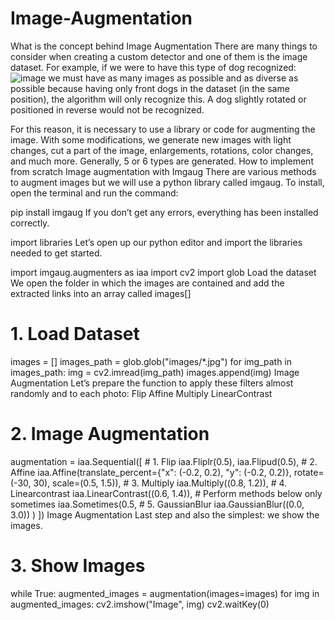 # Image-Augmentation
What is the concept behind Image Augmentation
There are many things to consider when creating a custom detector and one of them is the image dataset. For example, if we were to have this type of dog recognized:
![image](https://user-images.githubusercontent.com/81196476/178696274-fa458f0c-ec18-4a35-8482-a7826779ec4e.png)
we must have as many images as possible and as diverse as possible because having only front dogs in the dataset (in the same position), the algorithm will only recognize this. A dog slightly rotated or positioned in reverse would not be recognized.

For this reason, it is necessary to use a library or code for augmenting the image. With some modifications, we generate new images with light changes, cut a part of the image, enlargements, rotations, color changes, and much more. Generally, 5 or 6 types are generated.
How to implement from scratch Image augmentation with Imgaug
There are various methods to augment images but we will use a python library called imgaug. To install, open the terminal and run the command:

pip install imgaug
If you don’t get any errors, everything has been installed correctly.

import libraries
Let’s open up our python editor and import the libraries needed to get started.

import imgaug.augmenters as iaa
import cv2
import glob
Load the dataset
We open the folder in which the images are contained and add the extracted links into an array called images[]

# 1. Load Dataset
images = []
images_path = glob.glob("images/*.jpg")
for img_path in images_path:
    img = cv2.imread(img_path)
    images.append(img)
Image Augmentation
Let’s prepare the function to apply these filters almost randomly and to each photo:
Flip
Affine
Multiply
LinearContrast

# 2. Image Augmentation
augmentation = iaa.Sequential([
    # 1. Flip
    iaa.Fliplr(0.5),
    iaa.Flipud(0.5),
    # 2. Affine
    iaa.Affine(translate_percent={"x": (-0.2, 0.2), "y": (-0.2, 0.2)},
               rotate=(-30, 30),
               scale=(0.5, 1.5)),
    # 3. Multiply
    iaa.Multiply((0.8, 1.2)),
    # 4. Linearcontrast
    iaa.LinearContrast((0.6, 1.4)),
    # Perform methods below only sometimes
    iaa.Sometimes(0.5,
        # 5. GaussianBlur
        iaa.GaussianBlur((0.0, 3.0))
        )
])
Image Augmentation
Last step and also the simplest: we show the images.

# 3. Show Images
while True:
    augmented_images = augmentation(images=images)
    for img in augmented_images:
        cv2.imshow("Image", img)
        cv2.waitKey(0)
